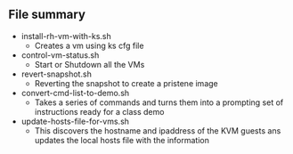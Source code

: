 ## File summary 	
- install-rh-vm-with-ks.sh
  - Creates a vm using ks cfg file
- control-vm-status.sh
  - Start or Shutdown all the VMs
- revert-snapshot.sh
  - Reverting the snapshot to create a pristene image
- convert-cmd-list-to-demo.sh
  - Takes a series of commands and turns them into a prompting set of instructions ready for a class demo  
- update-hosts-file-for-vms.sh
  - This discovers the hostname and ipaddress of the KVM guests ans updates the local hosts file with the information
